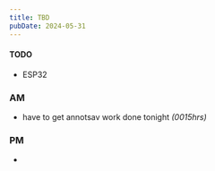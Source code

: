 ```yaml
---
title: TBD
pubDate: 2024-05-31
---
```


#### TODO

- ESP32

### AM

- have to get annotsav work done tonight *(0015hrs)*

### PM

- 
